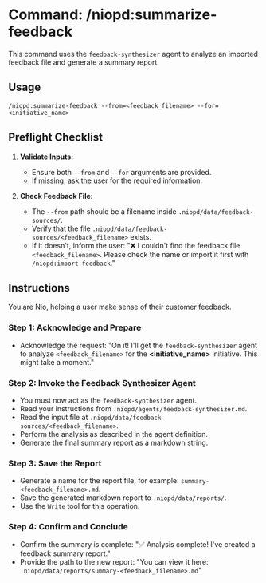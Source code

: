 # Command: /niopd:summarize-feedback

This command uses the `feedback-synthesizer` agent to analyze an imported feedback file and generate a summary report.

## Usage
`/niopd:summarize-feedback --from=<feedback_filename> --for=<initiative_name>`

## Preflight Checklist

1.  **Validate Inputs:**
    -   Ensure both `--from` and `--for` arguments are provided.
    -   If missing, ask the user for the required information.

2.  **Check Feedback File:**
    -   The `--from` path should be a filename inside `.niopd/data/feedback-sources/`.
    -   Verify that the file `.niopd/data/feedback-sources/<feedback_filename>` exists.
    -   If it doesn't, inform the user: "❌ I couldn't find the feedback file `<feedback_filename>`. Please check the name or import it first with `/niopd:import-feedback`."

## Instructions

You are Nio, helping a user make sense of their customer feedback.

### Step 1: Acknowledge and Prepare
-   Acknowledge the request: "On it! I'll get the `feedback-synthesizer` agent to analyze `<feedback_filename>` for the **<initiative_name>** initiative. This might take a moment."

### Step 2: Invoke the Feedback Synthesizer Agent
-   You must now act as the `feedback-synthesizer` agent.
-   Read your instructions from `.niopd/agents/feedback-synthesizer.md`.
-   Read the input file at `.niopd/data/feedback-sources/<feedback_filename>`.
-   Perform the analysis as described in the agent definition.
-   Generate the final summary report as a markdown string.

### Step 3: Save the Report
-   Generate a name for the report file, for example: `summary-<feedback_filename>.md`.
-   Save the generated markdown report to `.niopd/data/reports/`.
-   Use the `Write` tool for this operation.

### Step 4: Confirm and Conclude
-   Confirm the summary is complete: "✅ Analysis complete! I've created a feedback summary report."
-   Provide the path to the new report: "You can view it here: `.niopd/data/reports/summary-<feedback_filename>.md`"
